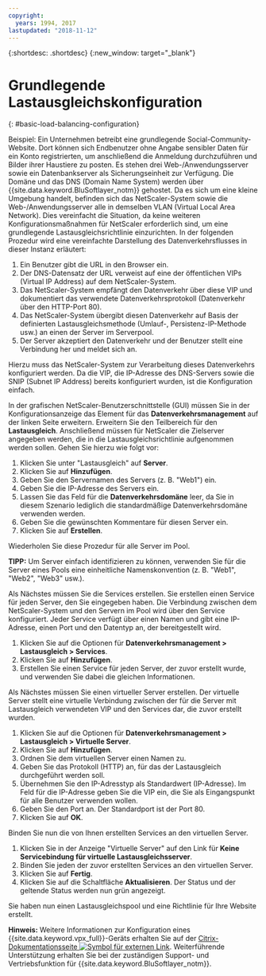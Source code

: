 ```yaml
---
copyright:
  years: 1994, 2017
lastupdated: "2018-11-12"
---
```


{:shortdesc: .shortdesc}
{:new_window: target="_blank"}

# Grundlegende Lastausgleichskonfiguration
{: #basic-load-balancing-configuration}

Beispiel: Ein Unternehmen betreibt eine grundlegende Social-Community-Website. Dort können sich Endbenutzer ohne Angabe sensibler Daten für ein Konto registrierten, um anschließend die Anmeldung durchzuführen und Bilder ihrer Haustiere zu posten. Es stehen drei Web-/Anwendungsserver sowie ein Datenbankserver als Sicherungseinheit zur Verfügung. Die Domäne und das DNS (Domain Name System) werden über {{site.data.keyword.BluSoftlayer_notm}} gehostet. Da es sich um eine kleine Umgebung handelt, befinden sich das NetScaler-System sowie die Web-/Anwendungsserver alle in demselben VLAN (Virtual Local Area Network). Dies vereinfacht die Situation, da keine weiteren Konfigurationsmaßnahmen für NetScaler erforderlich sind, um eine grundlegende Lastausgleichsrichtlinie einzurichten. In der folgenden Prozedur wird eine vereinfachte Darstellung des Datenverkehrsflusses in dieser Instanz erläutert:

1. Ein Benutzer gibt die URL in den Browser ein.
2. Der DNS-Datensatz der URL verweist auf eine der öffentlichen VIPs (Virtual IP Address) auf dem NetScaler-System.
3. Das NetScaler-System empfängt den Datenverkehr über diese VIP und dokumentiert das verwendete Datenverkehrsprotokoll (Datenverkehr über den HTTP-Port 80).
4. Das NetScaler-System übergibt diesen Datenverkehr auf Basis der definierten Lastausgleichsmethode (Umlauf-, Persistenz-IP-Methode usw.) an einen der Server im Serverpool.
5. Der Server akzeptiert den Datenverkehr und der Benutzer stellt eine Verbindung her und meldet sich an.

Hierzu muss das NetScaler-System zur Verarbeitung dieses Datenverkehrs konfiguriert werden. Da die VIP, die IP-Adresse des DNS-Servers sowie die SNIP (Subnet IP Address) bereits konfiguriert wurden, ist die Konfiguration einfach. 

In der grafischen NetScaler-Benutzerschnittstelle (GUI) müssen Sie in der Konfigurationsanzeige das Element für das **Datenverkehrsmanagement** auf der linken Seite erweitern. Erweitern Sie den Teilbereich für den **Lastausgleich**. Anschließend müssen für NetScaler die Zielserver angegeben werden, die in die Lastausgleichsrichtlinie aufgenommen werden sollen. Gehen Sie hierzu wie folgt vor:

1. Klicken Sie unter "Lastausgleich" auf **Server**.
2. Klicken Sie auf **Hinzufügen**.
3. Geben Sie den Servernamen des Servers (z. B. "Web1") ein.
4. Geben Sie die IP-Adresse des Servers ein.
5. Lassen Sie das Feld für die **Datenverkehrsdomäne** leer, da Sie in diesem Szenario lediglich die standardmäßige Datenverkehrsdomäne verwenden werden.
6. Geben Sie die gewünschten Kommentare für diesen Server ein.
7. Klicken Sie auf **Erstellen**.

Wiederholen Sie diese Prozedur für alle Server im Pool.  

**TIPP:** Um Server einfach identifizieren zu können, verwenden Sie für die Server eines Pools eine einheitliche Namenskonvention (z. B. "Web1", "Web2", "Web3" usw.).

Als Nächstes müssen Sie die Services erstellen. Sie erstellen einen Service für jeden Server, den Sie eingegeben haben. Die Verbindung zwischen dem NetScaler-System und den Servern im Pool wird über den Service konfiguriert. Jeder Service verfügt über einen Namen und gibt eine IP-Adresse, einen Port und den Datentyp an, der bereitgestellt wird.

1. Klicken Sie auf die Optionen für **Datenverkehrsmanagement > Lastausgleich > Services**.
2. Klicken Sie auf **Hinzufügen**.
3. Erstellen Sie einen Service für jeden Server, der zuvor erstellt wurde, und verwenden Sie dabei die gleichen Informationen.

Als Nächstes müssen Sie einen virtueller Server erstellen. Der virtuelle Server stellt eine virtuelle Verbindung zwischen der für die Server mit Lastausgleich verwendeten VIP und den Services dar, die zuvor erstellt wurden.

1. Klicken Sie auf die Optionen für **Datenverkehrsmanagement > Lastausgleich > Virtuelle Server**.
2. Klicken Sie auf **Hinzufügen**.
3. Ordnen Sie dem virtuellen Server einen Namen zu.
4. Geben Sie das Protokoll (HTTP) an, für das der Lastausgleich durchgeführt werden soll.
5. Übernehmen Sie den IP-Adresstyp als Standardwert (IP-Adresse). Im Feld für die IP-Adresse geben Sie die VIP ein, die Sie als Eingangspunkt für alle Benutzer verwenden wollen.
6. Geben Sie den Port an. Der Standardport ist der Port 80.
7. Klicken Sie auf **OK**.

Binden Sie nun die von Ihnen erstellten Services an den virtuellen Server.

1. Klicken Sie in der Anzeige "Virtuelle Server" auf den Link für **Keine Servicebindung für virtuelle Lastausgleichsserver**.
2. Binden Sie jeden der zuvor erstellten Services an den virtuellen Server.
3. Klicken Sie auf **Fertig**.
4. Klicken Sie auf die Schaltfläche **Aktualisieren**. Der Status und der geltende Status werden nun grün angezeigt.

Sie haben nun einen Lastausgleichspool und eine Richtlinie für Ihre Website erstellt.

**Hinweis:** Weitere Informationen zur Konfiguration eines {{site.data.keyword.vpx_full}}-Geräts erhalten Sie auf der [Citrix-Dokumentationsseite ![Symbol für externen Link](../../icons/launch-glyph.svg "Symbol für externen Link")](https://docs.citrix.com/en-us/netscaler.html). Weiterführende Unterstützung erhalten Sie bei der zuständigen Support- und Vertriebsfunktion für {{site.data.keyword.BluSoftlayer_notm}}.
